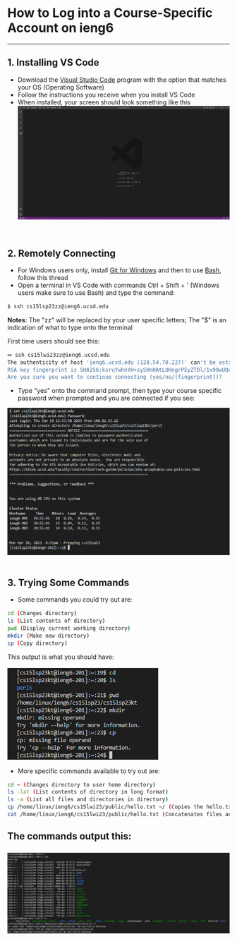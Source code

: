 # How to Log into a Course-Specific Account on ieng6

---

## 1. Installing VS Code
   - Download the [Visual Studio Code](https://code.visualstudio.com/) program with the option that matches your OS (Operating Software)
   - Follow the instructions you receive when you install VS Code
   - When installed, your screen should look something like this <br/>
![VSCodeOpen](VSCodeOpen.png) <br/>
<br/>

## 2. Remotely Connecting
   - For Windows users only, install [Git for Windows](https://gitforwindows.org/) and then to use [Bash](https://stackoverflow.com/questions/42606837/how-do-i-use-bash-on-windows-from-the-visual-studio-code-integrated-terminal/50527994#50527994), follow this thread
   - Open a terminal in VS Code with commands Ctrl + Shift + ' (Windows users make sure to use Bash) and type the command:
```sh
$ ssh cs15lsp23zz@ieng6.ucsd.edu
```
**Notes**: The "zz" will be replaced by your user specific letters; The "$" is an indication of what to type onto the terminal

First time users should see this: 
```sh
⤇ ssh cs15lwi23zz@ieng6.ucsd.edu
The authenticity of host 'ieng6.ucsd.edu (128.54.70.227)' can't be established.
RSA key fingerprint is SHA256:ksruYwhnYH+sySHnHAtLUHngrPEyZTDl/1x99wUQcec.
Are you sure you want to continue connecting (yes/no/[fingerprint])? 
```
   - Type "yes" onto the command prompt, then type your course specific password when prompted and you are connected if you see: <br/>

![RemoteConnection](RemoteConnection.png) <br/>
<br/>
  
## 3. Trying Some Commands
   - Some commands you could try out are:
```sh
cd (Changes directory)
ls (List contents of directory)
pwd (Display current working directory)
mkdir (Make new directory)
cp (Copy directory)
```
This output is what you should have: <br/>
<br/>
![Commands](Commands.png) <br/>
   - More specific commands available to try out are:
```sh
cd ~ (Changes directory to user home directory)
ls -lat (List contents of directory in long format)
ls -a (List all files and directories in directory)
cp /home/linux/ieng6/cs15lwi23/public/hello.txt ~/ (Copies the hello.txt to current directory)
cat /home/linux/ieng6/cs15lwi23/public/hello.txt (Concatenates files and displays hello.txt contents)
```
The commands output this: <br/>
<br/>
![SpecificCommands](SpecificCommands.png) <br/>
---


